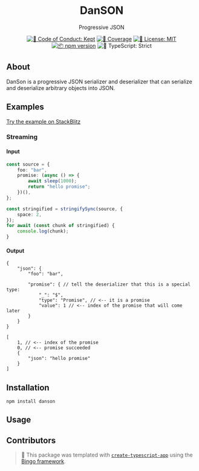 <h1 align="center">DanSON</h1>

<p align="center">Progressive JSON</p>

<p align="center">
	<a href="https://github.com/KATT/danson/blob/main/.github/CODE_OF_CONDUCT.md" target="_blank"><img alt="🤝 Code of Conduct: Kept" src="https://img.shields.io/badge/%F0%9F%A4%9D_code_of_conduct-kept-21bb42" /></a>
	<a href="https://codecov.io/gh/KATT/danson" target="_blank"><img alt="🧪 Coverage" src="https://img.shields.io/codecov/c/github/KATT/danson?label=%F0%9F%A7%AA%20coverage" /></a>
	<a href="https://github.com/KATT/danson/blob/main/LICENSE.md" target="_blank"><img alt="📝 License: MIT" src="https://img.shields.io/badge/%F0%9F%93%9D_license-MIT-21bb42.svg" /></a>
	<a href="http://npmjs.com/package/danson" target="_blank"><img alt="📦 npm version" src="https://img.shields.io/npm/v/danson?color=21bb42&label=%F0%9F%93%A6%20npm" /></a>
	<img alt="💪 TypeScript: Strict" src="https://img.shields.io/badge/%F0%9F%92%AA_typescript-strict-21bb42.svg" />
</p>

## About

DanSon is a progressive JSON serializer and deserializer that can serialize and deserialize arbitrary objects into JSON.

## Examples

[Try the example on StackBlitz](https://stackblitz.com/github/KATT/danson/tree/main/example)

### Streaming

#### Input

```ts
const source = {
	foo: "bar",
	promise: (async () => {
		await sleep(1000);
		return "hello promise";
	})(),
};

const stringified = stringifySync(source, {
	space: 2,
});
for await (const chunk of stringified) {
	console.log(chunk);
}
```

#### Output

<!-- prettier-ignore-start -->
<!-- eslint-disable -->

```jsonc
{
	"json": {
		"foo": "bar",
		
		"promise": { // tell the deserializer that this is a special type:
			"_": "$",
			"type": "Promise", // <-- it is a promise
			"value": 1 // <-- index of the promise that will come later
		}
	}
}
```

```jsonc
[
	1, // <-- index of the promise
	0, // <-- promise succeeded
	{
		"json": "hello promise"
	}
]
```

<!-- prettier-ignore-end -->
<!-- eslint-enable -->

## Installation

```shell
npm install danson
```

## Usage

## Contributors

<!-- You can remove this notice if you don't want it 🙂 no worries! -->

> 💝 This package was templated with [`create-typescript-app`](https://github.com/JoshuaKGoldberg/create-typescript-app) using the [Bingo framework](https://create.bingo).
